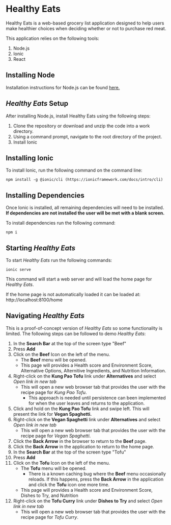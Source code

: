 # Healthy Eats

Healthy Eats is a web-based grocery list application designed to help users make healthier choices when deciding whether or not to purchase red meat. 

This application relies on the following tools: 
1. Node.js
2. Ionic
3. React

## Installing Node
Installation instructions for Node.js can be found [here.](https://nodejs.dev/learn/how-to-install-nodejs)

## *Healthy Eats* Setup
After installing Node.js, install Healthy Eats using the following steps:
1. Clone the repository or download and unzip the code into a work directory.
2. Using a command prompt, navigate to the root directory of the project.
3. Install Ionic

## Installing Ionic
To install Ionic, run the following command on the command line:
```
npm install -g @ionic/cli (https://ionicframework.com/docs/intro/cli)
```

## Installing Dependencies
Once Ionic is installed, all remaining dependencies will need to be installed. 
**If dependencies are not installed the user will be met with a blank screen.**

To install dependencies run the following command:
```
npm i
```

## Starting *Healthy Eats*
To start *Healthy Eats* run the following commands:
```
ionic serve
```

This command will start a web server and will load the home page for *Healthy Eats*.

If the home page is not automatically loaded it can be loaded at:
http://localhost:8100/home

## Navigating *Healthy Eats*
This is a proof-of-concept version of *Healthy Eats* so some functionality is limited. The following steps can be followed to demo *Healthy Eats*:
1. In the **Search Bar** at the top of the screen type "Beef"
2. Press **Add**
3. Click on the **Beef** Icon on the left of the menu.
	- The **Beef** menu will be opened.
	- This page will provides a Health score and Environment Score, Alternative Options, Alternitive Ingredients, and Nutrition Information.
4. Right-click on the **Kung Pao Tofu** link under **Alternatives** and select *Open link in new tab*
	- This will open a new web browser tab that provides the user with the recipe page for *Kung Pao Tofu*.
		- This approach is needed until persistence can been implemented for when the user leaves and returns to the application.
5. Click and hold on the **Kung Pao Tofu** link and swipe left. This will present the link for **Vegan Spaghetti.**
6. Right-click on the **Vegan Spaghetti** link under **Alternatives** and select *Open link in new tab*
	- This will open a new web browser tab that provides the user with the recipe page for *Vegan Spaghetti*.
7. Click the **Back Arrow** in the browser to return to the **Beef** page.
8. Click the **Back Arrow** in the application to return to the home page.
9. In the **Search Bar** at the top of the screen type "Tofu"
10. Press **Add**
11. Click on the **Tofu** Icon on the left of the menu.
	- The **Tofu** menu will be opened.
		- There is a known caching bug where the **Beef** menu occasionally reloads. If this happens, press the **Back Arrow** in the application and click the **Tofu** icon one more time.
	- This page will provides a Health score and Environment Score, Dishes to Try, and Nutrition
12. Right-click on the **Tofu Curry** link under **Dishes to Try** and select *Open link in new tab*
	- This will open a new web browser tab that provides the user with the recipe page for *Tofu Curry*.
